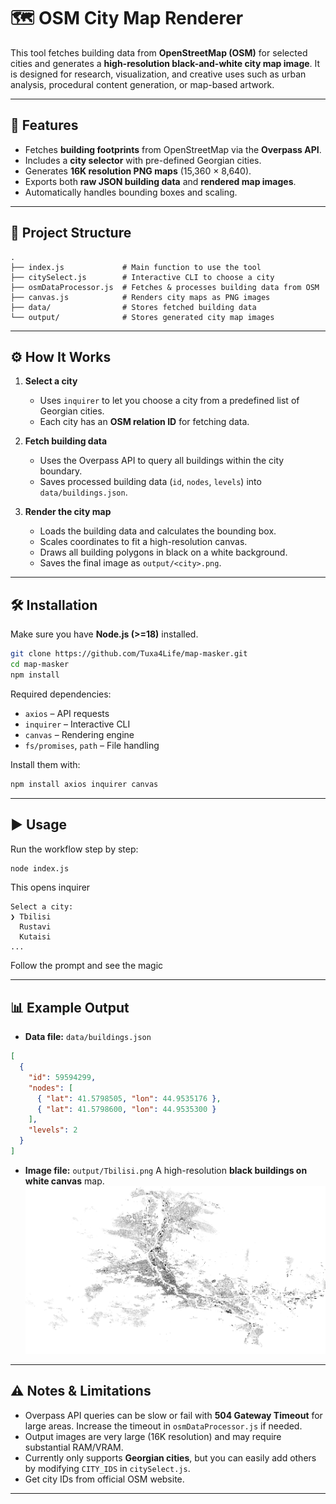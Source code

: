 ﻿# 🗺️ OSM City Map Renderer

This tool fetches building data from **OpenStreetMap (OSM)** for selected cities and generates a **high-resolution black-and-white city map image**.
It is designed for research, visualization, and creative uses such as urban analysis, procedural content generation, or map-based artwork.

---

## 🚀 Features

* Fetches **building footprints** from OpenStreetMap via the **Overpass API**.
* Includes a **city selector** with pre-defined Georgian cities.
* Generates **16K resolution PNG maps** (15,360 × 8,640).
* Exports both **raw JSON building data** and **rendered map images**.
* Automatically handles bounding boxes and scaling.

---

## 📂 Project Structure

```
.
├── index.js             # Main function to use the tool
├── citySelect.js        # Interactive CLI to choose a city
├── osmDataProcessor.js  # Fetches & processes building data from OSM
├── canvas.js            # Renders city maps as PNG images
├── data/                # Stores fetched building data
└── output/              # Stores generated city map images
```

---

## ⚙️ How It Works

1. **Select a city**

   * Uses `inquirer` to let you choose a city from a predefined list of Georgian cities.
   * Each city has an **OSM relation ID** for fetching data.

2. **Fetch building data**

   * Uses the Overpass API to query all buildings within the city boundary.
   * Saves processed building data (`id`, `nodes`, `levels`) into `data/buildings.json`.

3. **Render the city map**

   * Loads the building data and calculates the bounding box.
   * Scales coordinates to fit a high-resolution canvas.
   * Draws all building polygons in black on a white background.
   * Saves the final image as `output/<city>.png`.

---

## 🛠️ Installation

Make sure you have **Node.js (>=18)** installed.

```bash
git clone https://github.com/Tuxa4Life/map-masker.git
cd map-masker
npm install
```

Required dependencies:

* `axios` – API requests
* `inquirer` – Interactive CLI
* `canvas` – Rendering engine
* `fs/promises`, `path` – File handling

Install them with:

```bash
npm install axios inquirer canvas
```

---

## ▶️ Usage

Run the workflow step by step:

```bash
node index.js
```

This opens inquirer

```
Select a city:
❯ Tbilisi
  Rustavi
  Kutaisi
...
```
Follow the prompt and see the magic

---

## 📊 Example Output

* **Data file:** `data/buildings.json`

```json
[
  {
    "id": 59594299,
    "nodes": [
      { "lat": 41.5798505, "lon": 44.9535176 },
      { "lat": 41.5798600, "lon": 44.9535300 }
    ],
    "levels": 2
  }
]
```

* **Image file:** `output/Tbilisi.png`
  A high-resolution **black buildings on white canvas** map.
![Rustavi Map](https://raw.githubusercontent.com/Tuxa4Life/map-masker/main/output/Template.png)

---

## ⚠️ Notes & Limitations

* Overpass API queries can be slow or fail with **504 Gateway Timeout** for large areas. Increase the timeout in `osmDataProcessor.js` if needed.
* Output images are very large (16K resolution) and may require substantial RAM/VRAM.
* Currently only supports **Georgian cities**, but you can easily add others by modifying `CITY_IDS` in `citySelect.js`.
* Get city IDs from official OSM website.

---

